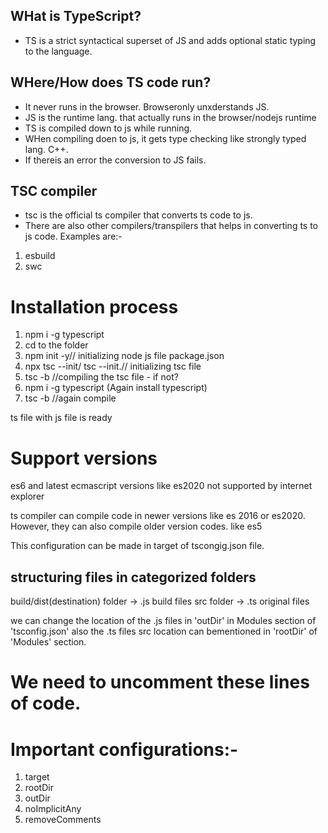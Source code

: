 ## WHat is TypeScript?

- TS is a strict syntactical superset of JS and adds optional static typing to the language.

## WHere/How does TS code run?

- It never runs in the browser. Browseronly unxderstands JS.
- JS is the runtime lang. that actually runs in the browser/nodejs runtime
- TS is compiled down to js while running.
- WHen compiling doen to js, it gets type checking like strongly typed lang. C++.
- If thereis an error the conversion to JS fails.

## TSC compiler

- tsc is the official ts compiler that converts ts code to js.
- There are also other compilers/transpilers that helps in converting ts to js code. Examples are:-

1. esbuild
2. swc

# Installation process

1. npm i -g typescript
2. cd to the folder
3. npm init -y// initializing node js file package.json
4. npx tsc --init/ tsc --init.// initializing tsc file
5. tsc -b //compiling the tsc file - if not?
6. npm i -g typescript (Again install typescript)
7. tsc -b //again compile

ts file with js file is ready

# Support versions

es6 and latest ecmascript versions like es2020 not supported by internet explorer

ts compiler can compile code in newer versions like es 2016 or es2020. However, they can also compile older version codes. like es5

This configuration can be made in target of tscongig.json file.

## structuring files in categorized folders

build/dist(destination) folder -> .js build files
src folder -> .ts original files

we can change the location of the .js files in 'outDir' in Modules section of 'tsconfig.json' also the .ts files src location can bementioned in 'rootDir' of 'Modules' section.

# We need to uncomment these lines of code.

# Important configurations:-

1. target
2. rootDir
3. outDir
4. noImplicitAny
5. removeComments
